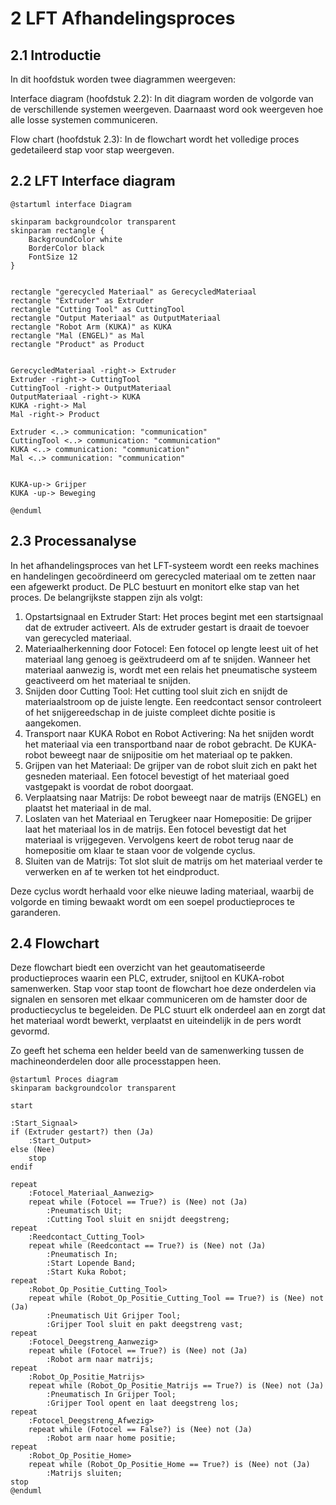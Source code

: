 # 2 LFT Afhandelingsproces

## 2.1 Introductie

In dit hoofdstuk worden twee diagrammen weergeven:

Interface diagram (hoofdstuk 2.2): In dit diagram worden de volgorde van de verschillende systemen weergeven. Daarnaast word ook weergeven hoe alle losse systemen communiceren.

Flow chart (hoofdstuk 2.3): In de flowchart wordt het volledige proces gedetaileerd stap voor stap weergeven.

## 2.2 LFT Interface diagram

```plantuml
@startuml interface Diagram

skinparam backgroundcolor transparent
skinparam rectangle {
    BackgroundColor white
    BorderColor black
    FontSize 12
}


rectangle "gerecycled Materiaal" as GerecycledMateriaal
rectangle "Extruder" as Extruder
rectangle "Cutting Tool" as CuttingTool
rectangle "Output Materiaal" as OutputMateriaal
rectangle "Robot Arm (KUKA)" as KUKA
rectangle "Mal (ENGEL)" as Mal
rectangle "Product" as Product


GerecycledMateriaal -right-> Extruder 
Extruder -right-> CuttingTool 
CuttingTool -right-> OutputMateriaal
OutputMateriaal -right-> KUKA
KUKA -right-> Mal
Mal -right-> Product 

Extruder <..> communication: "communication"
CuttingTool <..> communication: "communication"
KUKA <..> communication: "communication"
Mal <..> communication: "communication"


KUKA-up-> Grijper 
KUKA -up-> Beweging

@enduml
```

## 2.3 Processanalyse

In het afhandelingsproces van het LFT-systeem wordt een reeks machines en handelingen gecoördineerd om gerecycled materiaal om te zetten naar een afgewerkt product. De PLC bestuurt en monitort elke stap van het proces. De belangrijkste stappen zijn als volgt:

1. Opstartsignaal en Extruder Start: Het proces begint met een startsignaal dat de extruder activeert. Als de extruder gestart is draait de toevoer van gerecycled materiaal.
2. Materiaalherkenning door Fotocel: Een fotocel op lengte leest uit of het materiaal lang genoeg is geëxtrudeerd om af te snijden. Wanneer het materiaal aanwezig is, wordt met een relais het pneumatische systeem geactiveerd om het materiaal te snijden.
3. Snijden door Cutting Tool: Het cutting tool sluit zich en snijdt de materiaalstroom op de juiste lengte. Een reedcontact sensor controleert of het snijgereedschap in de juiste compleet dichte positie is aangekomen.
4. Transport naar KUKA Robot en Robot Activering: Na het snijden wordt het materiaal via een transportband naar de robot gebracht. De KUKA-robot beweegt naar de snijpositie om het materiaal op te pakken.
5. Grijpen van het Materiaal: De grijper van de robot sluit zich en pakt het gesneden materiaal. Een fotocel bevestigt of het materiaal goed vastgepakt is voordat de robot doorgaat.
6. Verplaatsing naar Matrijs: De robot beweegt naar de matrijs (ENGEL) en plaatst het materiaal in de mal.
7. Loslaten van het Materiaal en Terugkeer naar Homepositie: De grijper laat het materiaal los in de matrijs. Een fotocel bevestigt dat het materiaal is vrijgegeven. Vervolgens keert de robot terug naar de homepositie om klaar te staan voor de volgende cyclus.
8. Sluiten van de Matrijs: Tot slot sluit de matrijs om het materiaal verder te verwerken en af te werken tot het eindproduct.

Deze cyclus wordt herhaald voor elke nieuwe lading materiaal, waarbij de volgorde en timing bewaakt wordt om een soepel productieproces te garanderen.

## 2.4 Flowchart

Deze flowchart biedt een overzicht van het geautomatiseerde productieproces waarin een PLC, extruder, snijtool en KUKA-robot samenwerken. Stap voor stap toont de flowchart hoe deze onderdelen via signalen en sensoren met elkaar communiceren om de hamster door de productiecyclus te begeleiden. De PLC stuurt elk onderdeel aan en zorgt dat het materiaal wordt bewerkt, verplaatst en uiteindelijk in de pers wordt gevormd.

Zo geeft het schema een helder beeld van de samenwerking tussen de machineonderdelen door alle processtappen heen.

```plantuml
@startuml Proces diagram
skinparam backgroundcolor transparent

start

:Start_Signaal>
if (Extruder gestart?) then (Ja)
    :Start_Output>
else (Nee)
    stop
endif

repeat
    :Fotocel_Materiaal_Aanwezig>
    repeat while (Fotocel == True?) is (Nee) not (Ja)
        :Pneumatisch Uit;
        :Cutting Tool sluit en snijdt deegstreng;
repeat
    :Reedcontact_Cutting_Tool>
    repeat while (Reedcontact == True?) is (Nee) not (Ja)
        :Pneumatisch In;
        :Start Lopende Band;
        :Start Kuka Robot;
repeat
    :Robot_Op_Positie_Cutting_Tool>
    repeat while (Robot_Op_Positie_Cutting_Tool == True?) is (Nee) not (Ja)
        :Pneumatisch Uit Grijper Tool;
        :Grijper Tool sluit en pakt deegstreng vast;
repeat
    :Fotocel_Deegstreng_Aanwezig>
    repeat while (Fotocel == True?) is (Nee) not (Ja)
        :Robot arm naar matrijs;
repeat
    :Robot_Op_Positie_Matrijs>
    repeat while (Robot_Op_Positie_Matrijs == True?) is (Nee) not (Ja)
        :Pneumatisch In Grijper Tool;
        :Grijper Tool opent en laat deegstreng los;
repeat
    :Fotocel_Deegstreng_Afwezig>
    repeat while (Fotocel == False?) is (Nee) not (Ja)
        :Robot arm naar home positie;
repeat
    :Robot_Op_Positie_Home>
    repeat while (Robot_Op_Positie_Home == True?) is (Nee) not (Ja)
        :Matrijs sluiten;
stop
@enduml
```